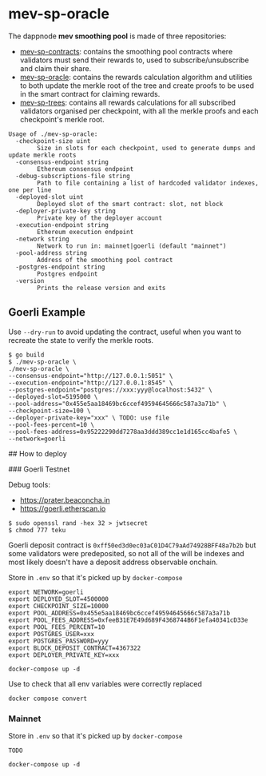 # mev-sp-oracle

The dappnode **mev smoothing pool** is made of three repositories:
* [mev-sp-contracts](https://github.com/dappnode/mev-sp-contracts): contains the smoothing pool contracts where validators must send their rewards to, used to subscribe/unsubscribe and claim their share.
* [mev-sp-oracle](https://github.com/dappnode/mev-sp-oracle): contains the rewards calculation algorithm and utilities to both update the merkle root of the tree and create proofs to be used in the smart contract for claiming rewards.
* [mev-sp-trees](https://github.com/dappnode/mev-sp-trees): contains all rewards calculations for all subscribed validators organised per checkpoint, with all the merkle proofs and each checkpoint's merkle root.

```
Usage of ./mev-sp-oracle:
  -checkpoint-size uint
    	Size in slots for each checkpoint, used to generate dumps and update merkle roots
  -consensus-endpoint string
    	Ethereum consensus endpoint
  -debug-subscriptions-file string
    	Path to file containing a list of hardcoded validator indexes, one per line
  -deployed-slot uint
    	Deployed slot of the smart contract: slot, not block
  -deployer-private-key string
    	Private key of the deployer account
  -execution-endpoint string
    	Ethereum execution endpoint
  -network string
    	Network to run in: mainnet|goerli (default "mainnet")
  -pool-address string
    	Address of the smoothing pool contract
  -postgres-endpoint string
    	Postgres endpoint
  -version
    	Prints the release version and exits
```

## Goerli Example

Use `--dry-run` to avoid updating the contract, useful when you want to recreate the state to verify the merkle roots.
```console
$ go build
$ ./mev-sp-oracle \
./mev-sp-oracle \
--consensus-endpoint="http://127.0.0.1:5051" \
--execution-endpoint="http://127.0.0.1:8545" \
--postgres-endpoint="postgres://xxx:yyy@localhost:5432" \
--deployed-slot=5195000 \
--pool-address="0x455e5aa18469bc6ccef49594645666c587a3a71b" \
--checkpoint-size=100 \
--deployer-private-key="xxx" \ TODO: use file
--pool-fees-percent=10 \
--pool-fees-address=0x95222290dd7278aa3ddd389cc1e1d165cc4bafe5 \
--network=goerli
```

## How to deploy

### Goerli Testnet

Debug tools:
* https://prater.beaconcha.in
* https://goerli.etherscan.io

```console
$ sudo openssl rand -hex 32 > jwtsecret
$ chmod 777 teku
```

Goerli deposit contract is `0xff50ed3d0ec03aC01D4C79aAd74928BFF48a7b2b` but some validators were predeposited, so not all of the will be indexes and most likely doesn't have a deposit address observable onchain.

Store in `.env` so that it's picked up by `docker-compose`

```
export NETWORK=goerli
export DEPLOYED_SLOT=4500000
export CHECKPOINT_SIZE=10000
export POOL_ADDRESS=0x455e5aa18469bc6ccef49594645666c587a3a71b
export POOL_FEES_ADDRESS=0xfeeB31E7E49d689F4368744B6F1efa40341cD33e
export POOL_FEES_PERCENT=10
export POSTGRES_USER=xxx
export POSTGRES_PASSWORD=yyy
export BLOCK_DEPOSIT_CONTRACT=4367322
export DEPLOYER_PRIVATE_KEY=xxx
```

```
docker-compose up -d
```

Use to check that all env variables were correctly replaced
```console
docker compose convert
```

### Mainnet

Store in `.env` so that it's picked up by `docker-compose`

```
TODO
```

```
docker-compose up -d
```
